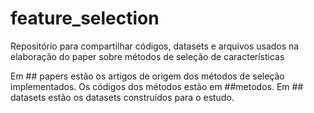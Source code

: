 # feature_selection
Repositório para compartilhar códigos, datasets e arquivos usados na elaboração do paper sobre métodos de seleção de características

Em ## papers estão os artigos de origem dos métodos de seleção implementados.
Os códigos dos métodos estão em ##metodos.
Em ## datasets estão os datasets construídos para o estudo.
